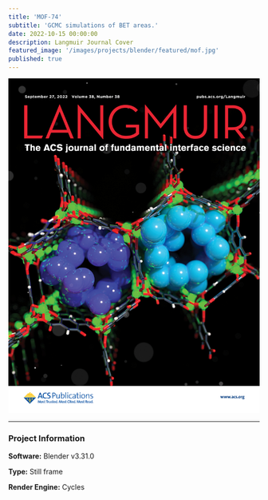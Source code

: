 ```yaml
---
title: 'MOF-74'
subtitle: 'GCMC simulations of BET areas.'
date: 2022-10-15 00:00:00
description: Langmuir Journal Cover
featured_image: '/images/projects/blender/featured/mof.jpg'
published: true
---
```


![](/images/projects/blender/featured/mof.jpg)

---

### Project Information

**Software:** Blender v3.31.0

**Type:** Still frame

**Render Engine:** Cycles
